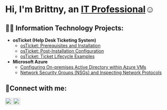 <h1>Hi, I'm Brittny, an <a href="https://www.linkedin.com/in/brittny-turbeville-7414b491/">IT Professional</a>☺</h1>

<h2>👨‍💻 Information Technology Projects:</h2>

- <b>osTicket (Help Desk Ticketing System)</b>
  - [osTicket: Prerequisites and Installation](https://github.com/Foxfire342/osticket-prereqs)
  - [osTicket: Post-Installation Configuration](https://github.com/Foxfire342/post-install-config)
  - [osTicket: Ticket Lifecycle Examples](https://github.com/Foxfire342/ticket-lifecycle)
- <b>Microsoft Azure</b>
  - [Configuring On-premises Active Directory within Azure VMs](https://github.com/Foxfire342/configure-ad)
  - [Network Security Groups (NSGs) and Inspecting Network Protocols](https://github.com/Foxfire342/azure-network-protocols)

<h2>🤳Connect with me:</h2>

[<img align="left" alt="Brittny| Twitter" width="22px" src="https://cdn.jsdelivr.net/npm/simple-icons@v3/icons/twitter.svg" />][twitter]
[<img align="left" alt="Brittny | LinkedIn" width="22px" src="https://cdn.jsdelivr.net/npm/simple-icons@v3/icons/linkedin.svg" />][linkedin]

[twitter]: https://twitter.com/IntelInfinite
[linkedin]: https://www.linkedin.com/in/brittny-turbeville-7414b491/
